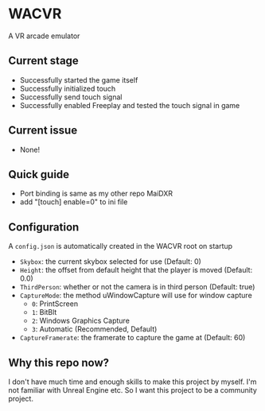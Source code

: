 # WACVR

A VR arcade emulator

## Current stage

- Successfully started the game itself
- Successfully initialized touch
- Successfully send touch signal
- Successfully enabled Freeplay and tested the touch signal in game

## Current issue

- None!

## Quick guide

- Port binding is same as my other repo MaiDXR
- add "[touch] enable=0" to ini file

## Configuration

A ``config.json`` is automatically created in the WACVR root on startup

- ``Skybox``: the current skybox selected for use (Default: 0)
- ``Height``: the offset from default height that the player is moved (Default: 0.0)
- ``ThirdPerson``: whether or not the camera is in third person (Default: true)
- ``CaptureMode``: the method uWindowCapture will use for window capture
  - ``0``: PrintScreen
  - ``1``: BitBlt
  - ``2``: Windows Graphics Capture
  - ``3``: Automatic (Recommended, Default)
- ``CaptureFramerate``: the framerate to capture the game at (Default: 60)

## Why this repo now?

I don't have much time and enough skills to make this project by myself. I'm not familiar with Unreal Engine etc. So I want this project to be a community project.
